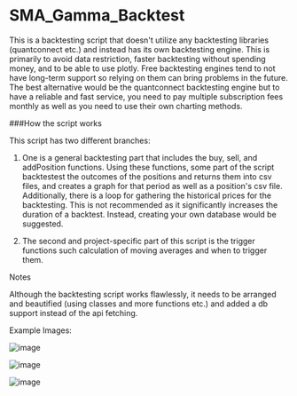 # SMA_Gamma_Backtest

This is a backtesting script that doesn't utilize any backtesting libraries (quantconnect etc.) and instead has its own backtesting engine. This is primarily to avoid data restriction, faster backtesting without spending money, and to be able to use plotly. Free backtesting engines tend to not have long-term support so relying on them can bring problems in the future. The best alternative would be the quantconnect backtesting engine but to have a reliable and fast service, you need to pay multiple subscription fees monthly as well as you need to use their own charting methods.

###How the script works

This script has two different branches:
1) One is a general backtesting part that includes the buy, sell, and addPosition functions. Using these functions, some part of the script backtestest the outcomes of the positions and returns them into csv files, and creates a graph for that period as well as a position's csv file. Additionally, there is a loop for gathering the historical prices for the backtesting. This is not recommended as it significantly increases the duration of a backtest. Instead, creating your own database would be suggested.

2) The second and project-specific part of this script is the trigger functions such calculation of moving averages and when to trigger them.

Notes

Although the backtesting script works flawlessly, it needs to be arranged and beautified (using classes and more functions etc.) and added a db support instead of the api fetching.

Example Images:

![image](https://github.com/IBatuu/SMA_Gamma_Backtest/assets/78052559/aa09d352-bf27-4a3b-a2bb-b8874cbf1005)

![image](https://github.com/IBatuu/SMA_Gamma_Backtest/assets/78052559/33c84469-f29f-4fd6-b211-236f82dcb634)

![image](https://github.com/IBatuu/SMA_Gamma_Backtest/assets/78052559/40ecb522-df63-4083-a7fa-edc1524c75c6)
